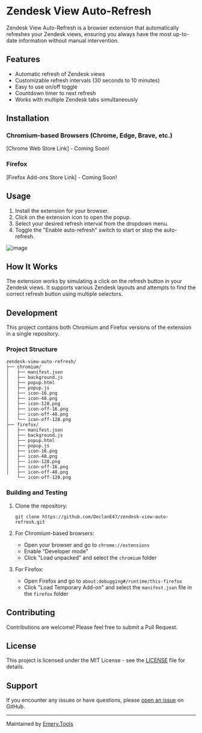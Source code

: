 # Zendesk View Auto-Refresh

Zendesk View Auto-Refresh is a browser extension that automatically refreshes your Zendesk views, ensuring you always have the most up-to-date information without manual intervention.

## Features

- Automatic refresh of Zendesk views
- Customizable refresh intervals (30 seconds to 10 minutes)
- Easy to use on/off toggle
- Countdown timer to next refresh
- Works with multiple Zendesk tabs simultaneously

## Installation

### Chromium-based Browsers (Chrome, Edge, Brave, etc.)

[Chrome Web Store Link] - Coming Soon!

### Firefox

[Firefox Add-ons Store Link] - Coming Soon!

## Usage

1. Install the extension for your browser.
2. Click on the extension icon to open the popup.
3. Select your desired refresh interval from the dropdown menu.
4. Toggle the "Enable auto-refresh" switch to start or stop the auto-refresh.

![image](https://github.com/user-attachments/assets/99e59a55-90c4-49ee-b952-f675d5a24540)

## How It Works

The extension works by simulating a click on the refresh button in your Zendesk views. It supports various Zendesk layouts and attempts to find the correct refresh button using multiple selectors.



## Development

This project contains both Chromium and Firefox versions of the extension in a single repository.

### Project Structure

```
zendesk-view-auto-refresh/
├── chromium/
│   ├── manifest.json
│   ├── background.js
│   ├── popup.html
│   ├── popup.js
│   ├── icon-16.png
│   ├── icon-48.png
│   ├── icon-128.png
│   ├── icon-off-16.png
│   ├── icon-off-48.png
│   └── icon-off-128.png
├── firefox/
│   ├── manifest.json
│   ├── background.js
│   ├── popup.html
│   ├── popup.js
│   ├── icon-16.png
│   ├── icon-48.png
│   ├── icon-128.png
│   ├── icon-off-16.png
│   ├── icon-off-48.png
    └── icon-off-128.png
```

### Building and Testing

1. Clone the repository:
   ```
   git clone https://github.com/DeclanE47/zendesk-view-auto-refresh.git
   ```

2. For Chromium-based browsers:
   - Open your browser and go to `chrome://extensions`
   - Enable "Developer mode"
   - Click "Load unpacked" and select the `chromium` folder

3. For Firefox:
   - Open Firefox and go to `about:debugging#/runtime/this-firefox`
   - Click "Load Temporary Add-on" and select the `manifest.json` file in the `firefox` folder

## Contributing

Contributions are welcome! Please feel free to submit a Pull Request.

## License

This project is licensed under the MIT License - see the [LICENSE](LICENSE) file for details.

## Support

If you encounter any issues or have questions, please [open an issue](https://github.com/DeclanE47/zendesk-view-auto-refresh/issues) on GitHub.

---

Maintained by [Emery.Tools](https://emery.tools)
